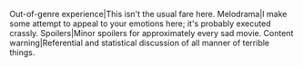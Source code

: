 Out-of-genre experience|This isn't the usual fare here.
Melodrama|I make some attempt to appeal to your emotions here; it's probably executed crassly.
Spoilers|Minor spoilers for approximately every sad movie.
Content warning|Referential and statistical discussion of all manner of terrible things.
